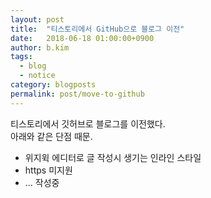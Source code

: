 ```yaml
---
layout: post
title:  "티스토리에서 GitHub으로 블로그 이전"
date:   2018-06-18 01:00:00+0900
author: b.kim
tags:
  - blog 
  - notice
category: blogposts
permalink: post/move-to-github
---
```

티스토리에서 깃허브로 블로그를 이전했다.  
아래와 같은 단점 때문.
* 위지윅 에디터로 글 작성시 생기는 인라인 스타일
* https 미지원
* ...
작성중
